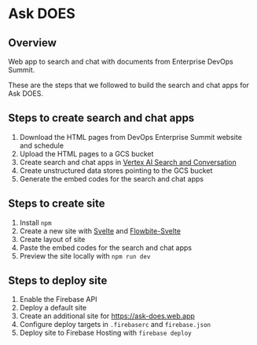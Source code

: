 # Ask DOES

## Overview

Web app to search and chat with documents from Enterprise DevOps Summit.

These are the steps that we followed to build the search and chat apps for Ask
DOES.

## Steps to create search and chat apps

1. Download the HTML pages from DevOps Enterprise Summit website and schedule
2. Upload the HTML pages to a GCS bucket
3. Create search and chat apps in
   [Vertex AI Search and Conversation](https://cloud.google.com/generative-ai-app-builder/docs/introduction)
4. Create unstructured data stores pointing to the GCS bucket
5. Generate the embed codes for the search and chat apps

## Steps to create site

1. Install `npm`
2. Create a new site with [Svelte](https://svelte.dev/) and
   [Flowbite-Svelte](https://flowbite-svelte.com/)
3. Create layout of site
4. Paste the embed codes for the search and chat apps
5. Preview the site locally with `npm run dev`

## Steps to deploy site

1. Enable the Firebase API
2. Deploy a default site
3. Create an additional site for https://ask-does.web.app
4. Configure deploy targets in `.firebaserc` and `firebase.json`
5. Deploy site to Firebase Hosting with `firebase deploy`
